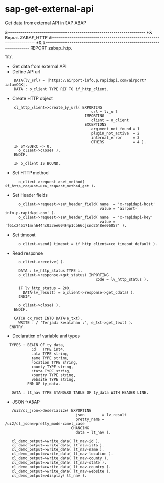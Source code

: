 # sap-get-external-api
Get data from external API in SAP ABAP

*&---------------------------------------------------------------------*
*& Report ZABAP_HTTP
*&---------------------------------------------------------------------*
*&
*&---------------------------------------------------------------------*
REPORT zabap_http.

```
TRY.
```
* Get data from external API
* Define API url

```
    DATA(lv_url) = |https://airport-info.p.rapidapi.com/airport?iata=CGK|.
    DATA : o_client TYPE REF TO if_http_client.
```

* Create HTTP object
```
    cl_http_client=>create_by_url( EXPORTING
                                       url = lv_url
                                    IMPORTING
                                       client = o_client
                                    EXCEPTIONS
                                       argument_not_found = 1
                                       plugin_not_active  = 2
                                       internal_error     = 3
                                       OTHERS             = 4 ).
    IF SY-SUBRC <> 0.
      o_client->close( ).
    ENDIF.
    
    IF o_client IS BOUND.
```
* Set HTTP method
```
      o_client->request->set_method( if_http_request=>co_request_method_get ).
```
* Set Header fields
```
      o_client->request->set_header_field( name  = 'x-rapidapi-host'
                                           value = 'airport-info.p.rapidapi.com' ).
      o_client->request->set_header_field( name  = 'x-rapidapi-key'
                                           value = 'f61c245171msh6444c033ee60464p1cb66cjsnd2548ee06057' ).
```
* Set timeout
```
      o_client->send( timeout = if_http_client=>co_timeout_default ).
```
* Read response
```
      o_client->receive( ).
      
      DATA : lv_http_status TYPE i.
      o_client->response->get_status( IMPORTING
                                         code = lv_http_status ).
      
      IF lv_http_status = 200.
        DATA(lv_result) = o_client->response->get_cdata( ).
      ENDIF.
      
      o_client->close( ).
    ENDIF.

    CATCH cx_root INTO DATA(e_txt).
      WRITE : / 'Terjadi kesalahan :', e_txt->get_text( ).
  ENDTRY.
```
* Declaration of variable and types
```
  TYPES : BEGIN OF ty_data,
            id   TYPE int4, 
            iata TYPE string,
            name TYPE string,
            location TYPE string,
            county TYPE string,
            state TYPE string,
            country TYPE string,
            website TYPE string,
          END OF ty_data.

   DATA : lt_nav TYPE STANDARD TABLE OF ty_data WITH HEADER LINE.
```
* JSON->ABAP
```
   /ui2/cl_json=>deserialize( EXPORTING
                                json        = lv_result
                                pretty_name = /ui2/cl_json=>pretty_mode-camel_case
                              CHANGING
                                data = lt_nav ).
   
   cl_demo_output=>write_data( lt_nav-id ).
   cl_demo_output=>write_data( lt_nav-iata ).
   cl_demo_output=>write_data( lt_nav-name ).
   cl_demo_output=>write_data( lt_nav-location ).
   cl_demo_output=>write_data( lt_nav-county ).
   cl_demo_output=>write_data( lt_nav-state ).
   cl_demo_output=>write_data( lt_nav-country ).
   cl_demo_output=>write_data( lt_nav-website ).
   cl_demo_output=>display( lt_nav ).
```
                                
